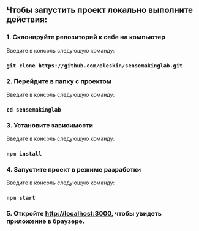 ## Чтобы запустить проект локально выполните действия:

### 1. Склонируйте репозиторий к себе на компьютер
Введите в консоль следующую команду:
### `git clone https://github.com/eleskin/sensemakinglab.git`

### 2. Перейдите в папку с проектом
Введите в консоль следующую команду:
### `cd sensemakinglab`

### 3. Установите зависимости
Введите в консоль следующую команду:
### `npm install`

### 4. Запустите проект в режиме разработки
Введите в консоль следующую команду:
### `npm start`


### 5. Откройте [http://localhost:3000](http://localhost:3000), чтобы увидеть приложение в браузере.
